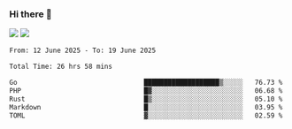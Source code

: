 ### Hi there 👋️

![](https://komarev.com/ghpvc/?username=Loner1024)
![](https://hit.yhype.me/github/profile?account_id=20189164)

<!--START_SECTION:waka-->

```txt
From: 12 June 2025 - To: 19 June 2025

Total Time: 26 hrs 58 mins

Go                                ███████████████████▒░░░░░   76.73 %
PHP                               █▓░░░░░░░░░░░░░░░░░░░░░░░   06.68 %
Rust                              █▒░░░░░░░░░░░░░░░░░░░░░░░   05.10 %
Markdown                          █░░░░░░░░░░░░░░░░░░░░░░░░   03.95 %
TOML                              ▓░░░░░░░░░░░░░░░░░░░░░░░░   02.59 %
```

<!--END_SECTION:waka-->



